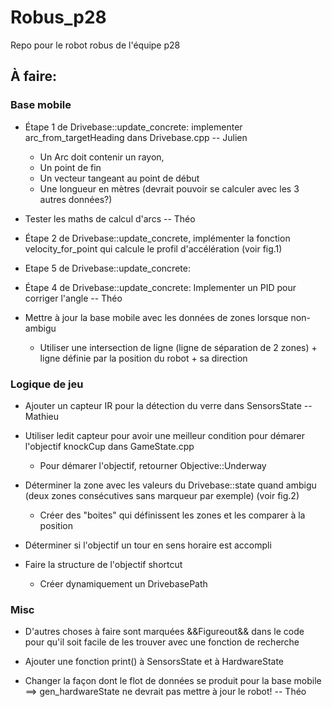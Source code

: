 # Robus_p28
Repo pour le robot robus de l'équipe p28


## À faire:

### Base mobile

* Étape 1 de Drivebase::update_concrete: implementer arc_from_targetHeading dans Drivebase.cpp -- Julien
    * Un Arc doit contenir un rayon, 
    * Un point de fin
    * Un vecteur tangeant au point de début
    * Une longueur en mètres (devrait pouvoir se calculer avec les 3 autres données?)

* Tester les maths de calcul d'arcs -- Théo

* Étape 2 de Drivebase::update_concrete, implémenter la fonction velocity_for_point qui calcule le profil d'accélération (voir fig.1)

* Etape 5 de Drivebase::update_concrete: 

* Étape 4 de Drivebase::update_concrete: Implementer un PID pour corriger l'angle -- Théo

* Mettre à jour la base mobile avec les données de zones lorsque non-ambigu
    * Utiliser une intersection de ligne (ligne de séparation de 2 zones) + ligne définie par la position du robot + sa direction

### Logique de jeu

* Ajouter un capteur IR pour la détection du verre dans SensorsState -- Mathieu

* Utiliser ledit capteur pour avoir une meilleur condition pour démarer l'objectif knockCup dans GameState.cpp
    * Pour démarer l'objectif, retourner Objective::Underway

* Déterminer la zone avec les valeurs du Drivebase::state quand ambigu (deux zones consécutives sans marqueur par exemple) (voir fig.2)
    * Créer des "boites" qui définissent les zones et les comparer à la position

* Déterminer si l'objectif un tour en sens horaire est accompli

* Faire la structure de l'objectif shortcut
    * Créer dynamiquement un DrivebasePath

### Misc

* D'autres choses à faire sont marquées &&Figureout&& dans le code pour qu'il soit facile de les trouver avec une fonction de recherche

* Ajouter une fonction print() à SensorsState et à HardwareState

* Changer la façon dont le flot de données se produit pour la base mobile ==> gen_hardwareState ne devrait pas mettre à jour le robot! -- Théo